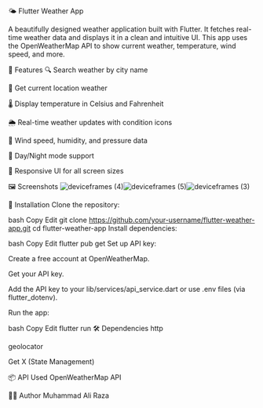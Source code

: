 🌤️ Flutter Weather App

A beautifully designed weather application built with Flutter. It fetches real-time weather data and displays it in a clean and intuitive UI. This app uses the OpenWeatherMap API to show current weather, temperature, wind speed, and more.

🚀 Features
🔍 Search weather by city name

📍 Get current location weather

🌡️ Display temperature in Celsius and Fahrenheit

🌦️ Real-time weather updates with condition icons

🧭 Wind speed, humidity, and pressure data

🌙 Day/Night mode support

📱 Responsive UI for all screen sizes

🖼️ Screenshots
![deviceframes (4)](https://github.com/user-attachments/assets/f0ae3198-1515-4c66-b8a8-fd4dc2d3a98b)![deviceframes (5)](https://github.com/user-attachments/assets/f82c6f30-3b58-4d77-b167-4493ec502bfd)![deviceframes (3)](https://github.com/user-attachments/assets/b990886f-b964-4330-9aea-6f71ee127995)


🔧 Installation
Clone the repository:

bash
Copy
Edit
git clone https://github.com/your-username/flutter-weather-app.git
cd flutter-weather-app
Install dependencies:

bash
Copy
Edit
flutter pub get
Set up API key:

Create a free account at OpenWeatherMap.

Get your API key.

Add the API key to your lib/services/api_service.dart or use .env files (via flutter_dotenv).

Run the app:

bash
Copy
Edit
flutter run
🛠️ Dependencies
http

geolocator

Get X (State Management)

📦 API Used
OpenWeatherMap API

👨‍💻 Author
 Muhammad Ali Raza


